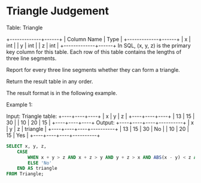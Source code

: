 # Triangle Judgement

Table: Triangle

+-------------+------+
| Column Name | Type |
+-------------+------+
| x           | int  |
| y           | int  |
| z           | int  |
+-------------+------+
In SQL, (x, y, z) is the primary key column for this table.
Each row of this table contains the lengths of three line segments.

Report for every three line segments whether they can form a triangle.

Return the result table in any order.

The result format is in the following example.

Example 1:

Input:
Triangle table:
+----+----+----+
| x  | y  | z  |
+----+----+----+
| 13 | 15 | 30 |
| 10 | 20 | 15 |
+----+----+----+
Output:
+----+----+----+----------+
| x  | y  | z  | triangle |
+----+----+----+----------+
| 13 | 15 | 30 | No       |
| 10 | 20 | 15 | Yes      |
+----+----+----+----------+

```sql
SELECT x, y, z,
    CASE
        WHEN x + y > z AND x + z > y AND y + z > x AND ABS(x - y) < z AND ABS(y - z) < x AND ABS(z - x) < y THEN 'Yes' 
        ELSE 'No'
    END AS triangle
FROM Triangle;
```
